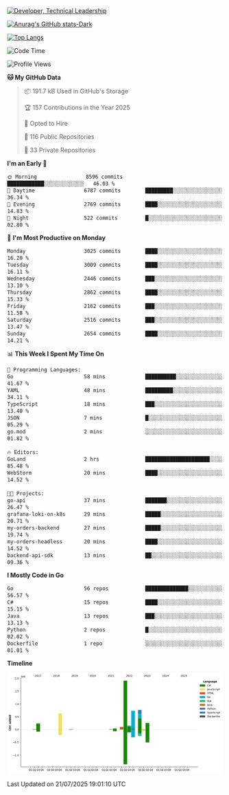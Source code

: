 <div>
  <a href="https://www.linkedin.com/in/arielpineiro/" target="_blank" rel="nofollow noopener noreferrer">
    <img src="https://img.shields.io/badge/-LinkedIn-%230077B5?style=for-the-badge&logo=linkedin&logoColor=white" alt="Developer, Technical Leadership" title="Ariel Piñeiro">
  </a>
</div>

[![Anurag's GitHub stats-Dark](https://github-readme-stats.vercel.app/api?username=arielsrv&show_icons=true&theme=dark#gh-dark-mode-only)](https://github.com/anuraghazra/github-readme-stats#gh-dark-mode-only)

[![Top Langs](https://github-readme-stats.vercel.app/api/top-langs/?username=arielsrv&layout=compact&langs_count=10&theme=dark#gh-dark-mode-only)](https://github.com/anuraghazra/github-readme-stats&theme=dark#gh-dark-mode-only)

<!--START_SECTION:waka-->
![Code Time](http://img.shields.io/badge/Code%20Time-1%2C354%20hrs%2052%20mins-blue)

![Profile Views](http://img.shields.io/badge/Profile%20Views-69-blue)

**🐱 My GitHub Data** 

> 📦 191.7 kB Used in GitHub's Storage 
 > 
> 🏆 157 Contributions in the Year 2025
 > 
> 💼 Opted to Hire
 > 
> 📜 116 Public Repositories 
 > 
> 🔑 33 Private Repositories 
 > 
**I'm an Early 🐤** 

```text
🌞 Morning                8596 commits        ████████████░░░░░░░░░░░░░   46.03 % 
🌆 Daytime                6787 commits        █████████░░░░░░░░░░░░░░░░   36.34 % 
🌃 Evening                2769 commits        ████░░░░░░░░░░░░░░░░░░░░░   14.83 % 
🌙 Night                  522 commits         █░░░░░░░░░░░░░░░░░░░░░░░░   02.80 % 
```
📅 **I'm Most Productive on Monday** 

```text
Monday                   3025 commits        ████░░░░░░░░░░░░░░░░░░░░░   16.20 % 
Tuesday                  3009 commits        ████░░░░░░░░░░░░░░░░░░░░░   16.11 % 
Wednesday                2446 commits        ███░░░░░░░░░░░░░░░░░░░░░░   13.10 % 
Thursday                 2862 commits        ████░░░░░░░░░░░░░░░░░░░░░   15.33 % 
Friday                   2162 commits        ███░░░░░░░░░░░░░░░░░░░░░░   11.58 % 
Saturday                 2516 commits        ███░░░░░░░░░░░░░░░░░░░░░░   13.47 % 
Sunday                   2654 commits        ████░░░░░░░░░░░░░░░░░░░░░   14.21 % 
```


📊 **This Week I Spent My Time On** 

```text
💬 Programming Languages: 
Go                       58 mins             ██████████░░░░░░░░░░░░░░░   41.67 % 
YAML                     48 mins             █████████░░░░░░░░░░░░░░░░   34.11 % 
TypeScript               18 mins             ███░░░░░░░░░░░░░░░░░░░░░░   13.40 % 
JSON                     7 mins              █░░░░░░░░░░░░░░░░░░░░░░░░   05.29 % 
go.mod                   2 mins              ░░░░░░░░░░░░░░░░░░░░░░░░░   01.82 % 

🔥 Editors: 
GoLand                   2 hrs               █████████████████████░░░░   85.48 % 
WebStorm                 20 mins             ████░░░░░░░░░░░░░░░░░░░░░   14.52 % 

🐱‍💻 Projects: 
go-api                   37 mins             ███████░░░░░░░░░░░░░░░░░░   26.47 % 
grafana-loki-on-k8s      29 mins             █████░░░░░░░░░░░░░░░░░░░░   20.71 % 
my-orders-backend        27 mins             █████░░░░░░░░░░░░░░░░░░░░   19.74 % 
my-orders-headless       20 mins             ████░░░░░░░░░░░░░░░░░░░░░   14.52 % 
backend-api-sdk          13 mins             ██░░░░░░░░░░░░░░░░░░░░░░░   09.36 % 
```

**I Mostly Code in Go** 

```text
Go                       56 repos            ██████████████░░░░░░░░░░░   56.57 % 
C#                       15 repos            ████░░░░░░░░░░░░░░░░░░░░░   15.15 % 
Java                     13 repos            ███░░░░░░░░░░░░░░░░░░░░░░   13.13 % 
Python                   2 repos             █░░░░░░░░░░░░░░░░░░░░░░░░   02.02 % 
Dockerfile               1 repo              ░░░░░░░░░░░░░░░░░░░░░░░░░   01.01 % 
```



**Timeline**

![Lines of Code chart](https://raw.githubusercontent.com/arielsrv/arielsrv/main/assets/bar_graph.png)


 Last Updated on 21/07/2025 19:01:10 UTC
<!--END_SECTION:waka-->
